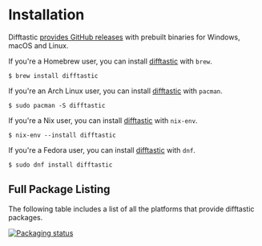 # Installation

Difftastic [provides GitHub
releases](https://github.com/Wilfred/difftastic/releases) with
prebuilt binaries for Windows, macOS and Linux.

If you're a Homebrew user, you can install
[difftastic](https://formulae.brew.sh/formula/difftastic) with `brew`.

```
$ brew install difftastic
```

If you're an Arch Linux user, you can install
[difftastic](https://archlinux.org/packages/extra/x86_64/difftastic/)
with `pacman`.

```
$ sudo pacman -S difftastic
```

If you're a Nix user, you can install
[difftastic](https://github.com/NixOS/nixpkgs/blob/master/pkgs/tools/text/difftastic/default.nix)
with `nix-env`.

```
$ nix-env --install difftastic
```

If you're a Fedora user, you can install [difftastic](https://packages.fedoraproject.org/pkgs/rust-difftastic/difftastic/) with `dnf`.

```
$ sudo dnf install difftastic
```

## Full Package Listing

The following table includes a list of all the platforms that provide
difftastic packages.

[![Packaging status](https://repology.org/badge/vertical-allrepos/difftastic.svg)](https://repology.org/project/difftastic/versions)

